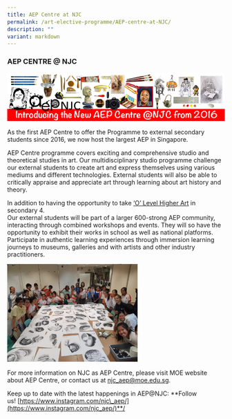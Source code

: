 ```yaml
---
title: AEP Centre at NJC
permalink: /art-elective-programme/AEP-centre-at-NJC/
description: ""
variant: markdown
---
```

### AEP CENTRE @ NJC

![](/images/aep3.png)

As the first AEP Centre to offer the Programme to external secondary students since 2016, we now host the largest AEP in Singapore.

AEP Centre programme covers exciting and comprehensive studio and theoretical studies in art. Our multidisciplinary studio programme challenge our external students to create art and express themselves using various mediums and different technologies. External students will also be able to critically appraise and appreciate art through learning about art history and theory.

In addition to having the opportunity to take&nbsp;[‘O’ Level Higher Art](https://www.seab.gov.sg/docs/default-source/national-examinations/syllabus/olevel/2022syllabus/6124_y22_sy.pdf)&nbsp;in secondary 4.  
Our external students will be part of a larger 600-strong AEP community, interacting through combined workshops and events. They will so have the opportunity to exhibit their works in school as well as national platforms. Participate in authentic learning experiences through immersion learning journeys to museums, galleries and with artists and other industry practitioners.

<img src="/images/aep4.png" style="width:60%">

For more information on NJC as AEP Centre, please visit MOE website about AEP Centre, or contact us at&nbsp;[njc\_aep@moe.edu.sg](mailto:njc_aep@moe.edu.sg).

Keep up to date with the latest happenings in AEP@NJC:
**Follow us!&nbsp;[https://www.instagram.com/njc\_aep/](https://www.instagram.com/njc_aep/)**/